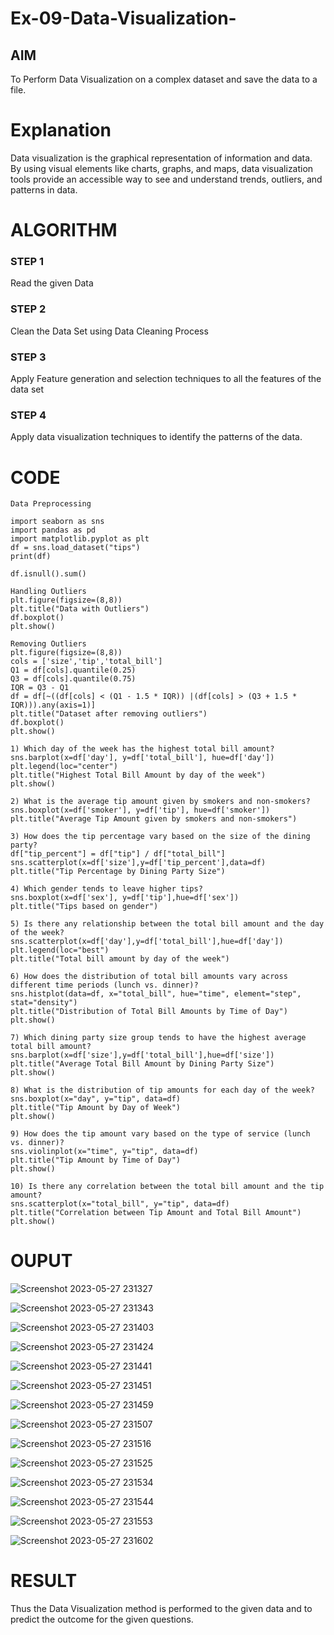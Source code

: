 # Ex-09-Data-Visualization-

## AIM
To Perform Data Visualization on a complex dataset and save the data to a file. 

# Explanation
Data visualization is the graphical representation of information and data. By using visual elements like charts, graphs, and maps, data visualization tools provide an accessible way to see and understand trends, outliers, and patterns in data.

# ALGORITHM
### STEP 1
Read the given Data
### STEP 2
Clean the Data Set using Data Cleaning Process
### STEP 3
Apply Feature generation and selection techniques to all the features of the data set
### STEP 4
Apply data visualization techniques to identify the patterns of the data.

# CODE
```
Data Preprocessing

import seaborn as sns
import pandas as pd
import matplotlib.pyplot as plt
df = sns.load_dataset("tips")
print(df)

df.isnull().sum()

Handling Outliers
plt.figure(figsize=(8,8))
plt.title("Data with Outliers")
df.boxplot()
plt.show()

Removing Outliers
plt.figure(figsize=(8,8))
cols = ['size','tip','total_bill']
Q1 = df[cols].quantile(0.25)
Q3 = df[cols].quantile(0.75)
IQR = Q3 - Q1
df = df[~((df[cols] < (Q1 - 1.5 * IQR)) |(df[cols] > (Q3 + 1.5 * IQR))).any(axis=1)]
plt.title("Dataset after removing outliers")
df.boxplot()
plt.show()

1) Which day of the week has the highest total bill amount?
sns.barplot(x=df['day'], y=df['total_bill'], hue=df['day'])
plt.legend(loc="center")
plt.title("Highest Total Bill Amount by day of the week")
plt.show()

2) What is the average tip amount given by smokers and non-smokers?
sns.boxplot(x=df['smoker'], y=df['tip'], hue=df['smoker'])
plt.title("Average Tip Amount given by smokers and non-smokers")

3) How does the tip percentage vary based on the size of the dining party?
df["tip_percent"] = df["tip"] / df["total_bill"]
sns.scatterplot(x=df['size'],y=df['tip_percent'],data=df)
plt.title("Tip Percentage by Dining Party Size")

4) Which gender tends to leave higher tips?
sns.boxplot(x=df['sex'], y=df['tip'],hue=df['sex'])
plt.title("Tips based on gender")

5) Is there any relationship between the total bill amount and the day of the week?
sns.scatterplot(x=df['day'],y=df['total_bill'],hue=df['day'])
plt.legend(loc="best")
plt.title("Total bill amount by day of the week")

6) How does the distribution of total bill amounts vary across different time periods (lunch vs. dinner)?
sns.histplot(data=df, x="total_bill", hue="time", element="step", stat="density")
plt.title("Distribution of Total Bill Amounts by Time of Day")
plt.show()

7) Which dining party size group tends to have the highest average total bill amount?
sns.barplot(x=df['size'],y=df['total_bill'],hue=df['size'])
plt.title("Average Total Bill Amount by Dining Party Size")
plt.show()

8) What is the distribution of tip amounts for each day of the week?
sns.boxplot(x="day", y="tip", data=df)
plt.title("Tip Amount by Day of Week")
plt.show()

9) How does the tip amount vary based on the type of service (lunch vs. dinner)?
sns.violinplot(x="time", y="tip", data=df)
plt.title("Tip Amount by Time of Day")
plt.show()

10) Is there any correlation between the total bill amount and the tip amount?
sns.scatterplot(x="total_bill", y="tip", data=df)
plt.title("Correlation between Tip Amount and Total Bill Amount")
plt.show()
```

# OUPUT
![Screenshot 2023-05-27 231327](https://github.com/sujithrabkn/Ex-08-Data-Visualization_1/assets/119477857/27df6d24-1af0-4c62-a385-dde9dd0b155e)

![Screenshot 2023-05-27 231343](https://github.com/sujithrabkn/Ex-08-Data-Visualization_1/assets/119477857/ac83b166-2e08-46a8-b894-58fdd4006255)

![Screenshot 2023-05-27 231403](https://github.com/sujithrabkn/Ex-08-Data-Visualization_1/assets/119477857/c6705f11-1cf5-490c-9115-311e700f2846)

![Screenshot 2023-05-27 231424](https://github.com/sujithrabkn/Ex-08-Data-Visualization_1/assets/119477857/5ccdb206-10dc-4a85-9645-f6bdd1f555ff)

![Screenshot 2023-05-27 231441](https://github.com/sujithrabkn/Ex-08-Data-Visualization_1/assets/119477857/ab33a4e0-c210-48a3-8901-ba1fc5336a9f)

![Screenshot 2023-05-27 231451](https://github.com/sujithrabkn/Ex-08-Data-Visualization_1/assets/119477857/c42591f5-f57c-4869-9b2a-3fd76211445f)

![Screenshot 2023-05-27 231459](https://github.com/sujithrabkn/Ex-08-Data-Visualization_1/assets/119477857/4fe2c0dd-c79c-431d-84dc-cc025e317790)

![Screenshot 2023-05-27 231507](https://github.com/sujithrabkn/Ex-08-Data-Visualization_1/assets/119477857/4b70fb78-384e-4d68-b091-80d68369a8d3)

![Screenshot 2023-05-27 231516](https://github.com/sujithrabkn/Ex-08-Data-Visualization_1/assets/119477857/1c186455-a424-4299-8718-8a812932611d)

![Screenshot 2023-05-27 231525](https://github.com/sujithrabkn/Ex-08-Data-Visualization_1/assets/119477857/97d1d1d2-bb86-4069-a7cd-0172266cfd1b)

![Screenshot 2023-05-27 231534](https://github.com/sujithrabkn/Ex-08-Data-Visualization_1/assets/119477857/eb291a5b-93d2-4704-a9db-46e585201041)

![Screenshot 2023-05-27 231544](https://github.com/sujithrabkn/Ex-08-Data-Visualization_1/assets/119477857/ba3029e9-035b-419a-80ab-817c7582f6ed)

![Screenshot 2023-05-27 231553](https://github.com/sujithrabkn/Ex-08-Data-Visualization_1/assets/119477857/d7753670-8fdc-4947-bd8c-6ba4419a2890)

![Screenshot 2023-05-27 231602](https://github.com/sujithrabkn/Ex-08-Data-Visualization_1/assets/119477857/c966462f-801b-487d-87ee-5eb282f1a1d1)

# RESULT

Thus the Data Visualization method is performed to the given data and to predict the outcome for the given questions.
